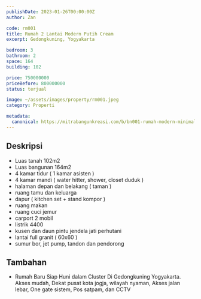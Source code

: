 ```yaml
---
publishDate: 2023-01-26T00:00:00Z
author: Zan

code: rm001
title: Rumah 2 Lantai Modern Putih Cream
excerpt: Gedongkuning, Yogyakarta

bedroom: 3
bathroom: 2
space: 164
building: 102

price: 750000000
priceBefore: 800000000
status: terjual

image: ~/assets/images/property/rm001.jpeg
category: Properti

metadata:
  canonical: https://mitrabangunkreasi.com/b/bn001-rumah-modern-minimalis
---
```


## Deskripsi

- Luas tanah 102m2
- Luas bangunan 164m2
- 4 kamar tidur ( 1 kamar asisten )
- 4 kamar mandi ( water hitter, shower, closet duduk )
- halaman depan dan belakang ( taman )
- ruang tamu dan keluarga
- dapur ( kitchen set + stand kompor )
- ruang makan
- ruang cuci jemur
- carport 2 mobil
- listrik 4400
- kusen dan daun pintu jendela jati perhutani
- lantai full granit ( 60x60 )
- sumur bor, jet pump, tandon dan pendorong

## Tambahan
- Rumah Baru Siap Huni dalam Cluster Di Gedongkuning Yogyakarta. Akses mudah, Dekat pusat kota jogja, wilayah nyaman, Akses jalan lebar, One gate sistem, Pos satpam, dan CCTV